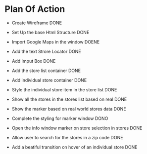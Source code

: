 # Plan Of Action

- Create Wireframe DONE

- Set Up the base Html Structure DONE

- Import Google Maps in the window DOENE

- Add the text Strore Locator DONE

- Add Imput Box DONE

- Add the store list container DONE

- Add individual store container DONE

- Style the individual store item in the store list DONE

- Show all the stores in the stores list based on real DONE

- Show the marker based on real world stores data DONE

- Complete the styling for marker window DONO

- Open the info window marker on store selection in stores DONE

- Allow user to search for the stores in a zip code DONE

- Add a beatiful transition on hover of an individual store DONE